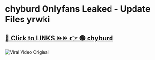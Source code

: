 
 # chyburd Onlyfans Leaked - Update Files yrwki

## <h2><a href="https://clipsfans.com/chyburd&ref=git">🔗 Click to LINKS ⏩⏩ 👉 🟢 chyburd </a></h2>

<a href="https://clipsfans.com/chyburd&ref=git" rel="nofollow" data-target="animated-image.originalLink"><img src="https://i.ibb.co.com/xMMVF88/686577567.gif" alt="Viral Video Original" style="max-width: 100%; display: inline-block;" data-target="animated-image.originalImage"></a>

